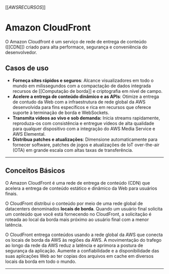 [[_AWSRECURSOS_]]
# Amazon CloudFront

O Amazon Cloudfront é um serviço de rede de entrega de conteúdo ([[CDN]]) criado para alta performace, segurança e conveniência do desenvolvedor.

## Casos de uso
- **Forneça sites rápidos e seguros**: Alcance visualizadores em todo o mundo em milissegundos com a compactação de dados integrada recursos de [[Computação de borda]] e criptografia em nível de campo.
- **Acelere a entrega de conteúdo dinâmico e as APIs**: Otimize a entrega de contudo da Web com a infraestrutura de rede global da AWS desenvolvida para fins específicos e rica em recursos que oferece suporte à terminação de borda e WebSockets.
- **Transmita vídeos ao vivo e sob demanda:** Inicia streams rapidamente, reproduza-os com consistência e entregue vídeos de alta qualidade para qualquer dispositivo com a integração do AWS Media Service e AWS Elemental.
- **Distribua patches e atualizações**: Dimensione automaticamente para fornecer software, patches de jogos e atualizações de IoT over-the-air (OTA) em grande escala com altas taxas de transferência. 
---
## Conceitos Básicos

O Amazon CloudFront é uma rede de entrega de conteúdo (CDN)  que acelera a entrega de conteúdo estático e dinâmico da Web para usuários finais.

O CloudFront distribui o conteúdo por meio de uma rede global de datacenters denominados **locais de borda**. Quando um usuário final solicita um conteúdo que você está fornecendo no CloudFront, a solicitação é roteada ao local da borda mais próximo ao usuário final com a menor latência.

O CloudFront entrega conteúdos usando a rede global da AWS que conecta os locais de borda da AWS às regiões da AWS. A movimentação do trafego ao longo da rede da AWS reduz a latência e aprimora a postura de segurança da aplicação. Aumente a confiabilidade e a disponibilidade das suas aplicações Web ao ter copias dos arquivos em cache em diversos locais da borda em todo o mundo.

---


